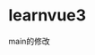 <!--
 * @Author: wangxiaohui clwhxhn@163.com
 * @Date: 2022-09-19 16:02:17
 * @LastEditors: wangxiaohui clwhxhn@163.com
 * @LastEditTime: 2023-11-01 11:19:56
 * @FilePath: \learnvue3\README.md00
 * @Description: 这是默认设置,请设置`customMade`, 打开koroFileHeader查看配置 进行设置: https://github.com/OBKoro1/koro1FileHeader/wiki/%E9%85%8D%E7%BD%AE
-->
# learnvue3
main的修改